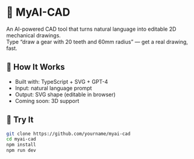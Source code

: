 # 🧠 MyAI-CAD

An AI-powered CAD tool that turns natural language into editable 2D mechanical drawings.  
Type “draw a gear with 20 teeth and 60mm radius” — get a real drawing, fast.

## 🔧 How It Works

- Built with: TypeScript + SVG + GPT-4
- Input: natural language prompt
- Output: SVG shape (editable in browser)
- Coming soon: 3D support

## 🚀 Try It

```bash
git clone https://github.com/yourname/myai-cad
cd myai-cad
npm install
npm run dev
